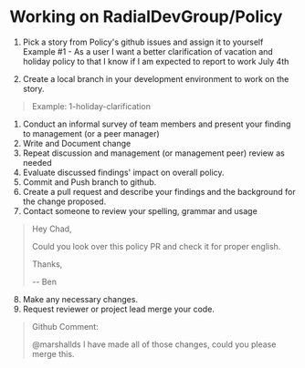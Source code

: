# Working on RadialDevGroup/Policy
1. Pick a story from Policy's github issues and assign it to yourself
  Example #1 - As a user I want a better clarification of vacation and holiday policy to that I know if I am expected to report to work July 4th

1. Create a local branch in your development environment to work on the story.

  > Example: 1-holiday-clarification
  
1. Conduct an informal survey of team members and present your finding to management (or a peer manager) 
1. Write and Document change
1. Repeat discussion and management (or management peer) review as needed
1. Evaluate discussed findings' impact on overall policy.
1. Commit and Push branch to github.
1. Create a pull request and describe your findings and the background for the change proposed.
1. Contact someone to review your spelling, grammar and usage
  >  Hey Chad,
  >  
  >  Could you look over this policy PR and check it for proper english.
  >  
  >  Thanks, 
  >  
  >  -- Ben
8. Make any necessary changes.
9. Request reviewer or project lead merge your code.

  > Github Comment:
  >
  > @marshallds I have made all of those changes, could you please merge this.
  >
